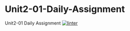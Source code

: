 # Unit2-01-Daily-Assignment
Unit2-01 Daily Assignment
[![linter](https://github.com/morgan-bronson/Unit2-01-Daily-Assignment/workflows/linter/badge.svg)](https://github.com/marketplace/actions/super-linter)
